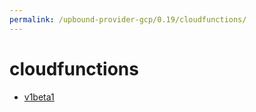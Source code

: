 ```yaml
---
permalink: /upbound-provider-gcp/0.19/cloudfunctions/
---
```


# cloudfunctions



* [v1beta1](v1beta1/index.md)
